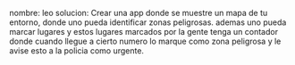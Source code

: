 nombre: leo
solucion: Crear una app donde se muestre un mapa de tu entorno, donde uno pueda identificar zonas peligrosas.
        ademas uno pueda marcar lugares y estos lugares marcados por la gente tenga un contador
        donde cuando llegue a cierto numero lo marque como zona peligrosa y le avise esto a la policia como urgente.
